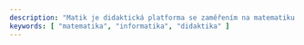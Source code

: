 ```yaml
---
description: "Matik je didaktická platforma se zaměřením na matematiku a s ní související vědy."
keywords: [ "matematika", "informatika", "didaktika" ]
---
```

